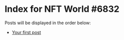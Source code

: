 # Index for NFT World #6832
Posts will be displayed in the order below:

- [Your first post](./001-first.md)


